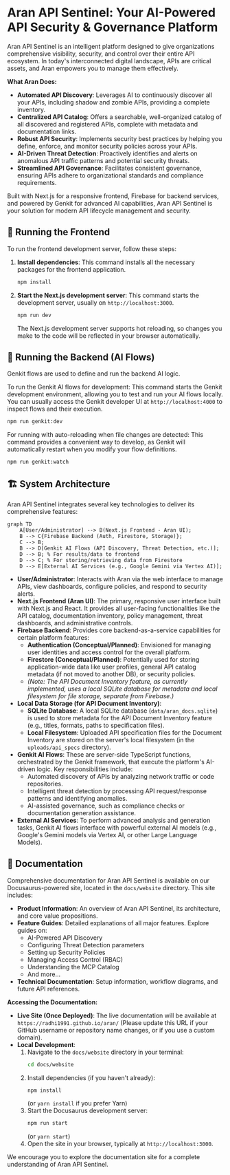 # Aran API Sentinel: Your AI-Powered API Security & Governance Platform

Aran API Sentinel is an intelligent platform designed to give organizations comprehensive visibility, security, and control over their entire API ecosystem. In today's interconnected digital landscape, APIs are critical assets, and Aran empowers you to manage them effectively.

**What Aran Does:**
*   **Automated API Discovery**: Leverages AI to continuously discover all your APIs, including shadow and zombie APIs, providing a complete inventory.
*   **Centralized API Catalog**: Offers a searchable, well-organized catalog of all discovered and registered APIs, complete with metadata and documentation links.
*   **Robust API Security**: Implements security best practices by helping you define, enforce, and monitor security policies across your APIs.
*   **AI-Driven Threat Detection**: Proactively identifies and alerts on anomalous API traffic patterns and potential security threats.
*   **Streamlined API Governance**: Facilitates consistent governance, ensuring APIs adhere to organizational standards and compliance requirements.

Built with Next.js for a responsive frontend, Firebase for backend services, and powered by Genkit for advanced AI capabilities, Aran API Sentinel is your solution for modern API lifecycle management and security.

## 🚀 Running the Frontend

To run the frontend development server, follow these steps:

1.  **Install dependencies**: This command installs all the necessary packages for the frontend application.
    ```bash
    npm install
    ```
2.  **Start the Next.js development server**: This command starts the development server, usually on `http://localhost:3000`.
    ```bash
    npm run dev
    ```
    The Next.js development server supports hot reloading, so changes you make to the code will be reflected in your browser automatically.

## 🧠 Running the Backend (AI Flows)

Genkit flows are used to define and run the backend AI logic.

To run the Genkit AI flows for development:
This command starts the Genkit development environment, allowing you to test and run your AI flows locally. You can usually access the Genkit developer UI at `http://localhost:4000` to inspect flows and their execution.
```bash
npm run genkit:dev
```

For running with auto-reloading when file changes are detected:
This command provides a convenient way to develop, as Genkit will automatically restart when you modify your flow definitions.
```bash
npm run genkit:watch
```

## 🏗️ System Architecture

Aran API Sentinel integrates several key technologies to deliver its comprehensive features:

```mermaid
graph TD
    A[User/Administrator] --> B(Next.js Frontend - Aran UI);
    B --> C{Firebase Backend (Auth, Firestore, Storage)};
    C --> B;
    B --> D[Genkit AI Flows (API Discovery, Threat Detection, etc.)];
    D --> B; % For results/data to frontend
    D --> C; % For storing/retrieving data from Firestore
    D --> E[External AI Services (e.g., Google Gemini via Vertex AI)];
```

*   **User/Administrator**: Interacts with Aran via the web interface to manage APIs, view dashboards, configure policies, and respond to security alerts.
*   **Next.js Frontend (Aran UI)**: The primary, responsive user interface built with Next.js and React. It provides all user-facing functionalities like the API catalog, documentation inventory, policy management, threat dashboards, and administrative controls.
*   **Firebase Backend**: Provides core backend-as-a-service capabilities for certain platform features:
    *   **Authentication (Conceptual/Planned)**: Envisioned for managing user identities and access control for the overall platform.
    *   **Firestore (Conceptual/Planned)**: Potentially used for storing application-wide data like user profiles, general API catalog metadata (if not moved to another DB), or security policies.
    *   *(Note: The API Document Inventory feature, as currently implemented, uses a local SQLite database for metadata and local filesystem for file storage, separate from Firebase.)*
*   **Local Data Storage (for API Document Inventory)**:
    *   **SQLite Database**: A local SQLite database (`data/aran_docs.sqlite`) is used to store metadata for the API Document Inventory feature (e.g., titles, formats, paths to specification files).
    *   **Local Filesystem**: Uploaded API specification files for the Document Inventory are stored on the server's local filesystem (in the `uploads/api_specs` directory).
*   **Genkit AI Flows**: These are server-side TypeScript functions, orchestrated by the Genkit framework, that execute the platform's AI-driven logic. Key responsibilities include:
    *   Automated discovery of APIs by analyzing network traffic or code repositories.
    *   Intelligent threat detection by processing API request/response patterns and identifying anomalies.
    *   AI-assisted governance, such as compliance checks or documentation generation assistance.
*   **External AI Services**: To perform advanced analysis and generation tasks, Genkit AI flows interface with powerful external AI models (e.g., Google's Gemini models via Vertex AI, or other Large Language Models).

## 📄 Documentation

Comprehensive documentation for Aran API Sentinel is available on our Docusaurus-powered site, located in the `docs/website` directory. This site includes:

*   **Product Information**: An overview of Aran API Sentinel, its architecture, and core value propositions.
*   **Feature Guides**: Detailed explanations of all major features. Explore guides on:
    *   AI-Powered API Discovery
    *   Configuring Threat Detection parameters
    *   Setting up Security Policies
    *   Managing Access Control (RBAC)
    *   Understanding the MCP Catalog
    *   And more...
*   **Technical Documentation**: Setup information, workflow diagrams, and future API references.

**Accessing the Documentation:**

*   **Live Site (Once Deployed)**: The live documentation will be available at `https://radhi1991.github.io/aran/` (Please update this URL if your GitHub username or repository name changes, or if you use a custom domain).
*   **Local Development**:
    1.  Navigate to the `docs/website` directory in your terminal:
        ```bash
        cd docs/website
        ```
    2.  Install dependencies (if you haven't already):
        ```bash
        npm install
        ```
        (or `yarn install` if you prefer Yarn)
    3.  Start the Docusaurus development server:
        ```bash
        npm run start
        ```
        (or `yarn start`)
    4.  Open the site in your browser, typically at `http://localhost:3000`.

We encourage you to explore the documentation site for a complete understanding of Aran API Sentinel.
